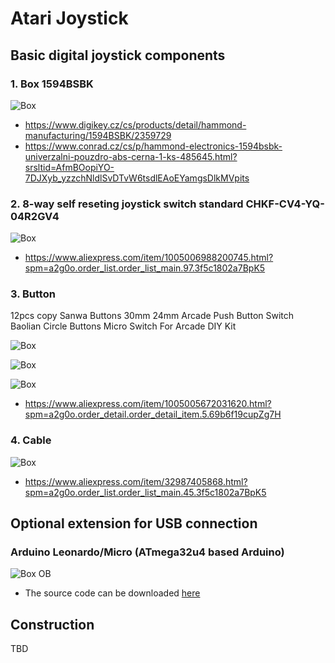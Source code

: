 # Atari Joystick

## Basic digital joystick components

### 1. Box 1594BSBK
    
![Box](images/1594BSBK.jpg)

  - https://www.digikey.cz/cs/products/detail/hammond-manufacturing/1594BSBK/2359729
  - https://www.conrad.cz/cs/p/hammond-electronics-1594bsbk-univerzalni-pouzdro-abs-cerna-1-ks-485645.html?srsltid=AfmBOopiYO-7DJXyb_yzzchNldlSvDTvW6tsdlEAoEYamgsDlkMVpits

### 2. 8-way self reseting joystick switch standard CHKF-CV4-YQ-04R2GV4

![Box](images/Switch.png)

  - https://www.aliexpress.com/item/1005006988200745.html?spm=a2g0o.order_list.order_list_main.97.3f5c1802a7BpK5

### 3. Button

12pcs copy Sanwa Buttons 30mm 24mm Arcade Push Button Switch Baolian Circle Buttons Micro Switch For Arcade DIY Kit

![Box](images/Buttons.png)

![Box](images/Buttons2.png)

![Box](images/Buttons3.png)

  - https://www.aliexpress.com/item/1005005672031620.html?spm=a2g0o.order_detail.order_detail_item.5.69b6f19cupZg7H

### 4. Cable

![Box](images/Cable.png)

  - https://www.aliexpress.com/item/32987405868.html?spm=a2g0o.order_list.order_list_main.45.3f5c1802a7BpK5

## Optional extension for USB connection

### Arduino Leonardo/Micro (ATmega32u4 based Arduino)

![Box](images/ArduinoProMicro.png)
OB
  - The source code can be downloaded [here](Arduino/joystick.ino)

## Construction

TBD